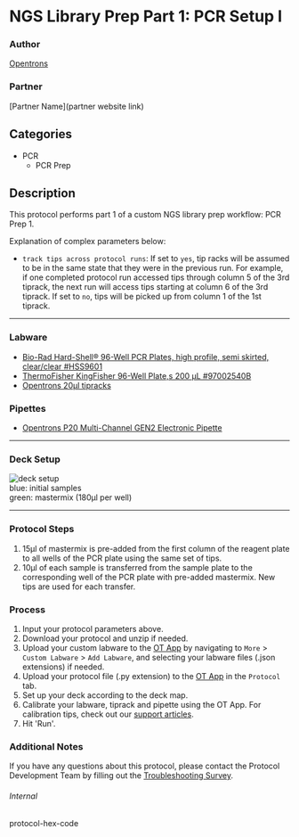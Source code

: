 # NGS Library Prep Part 1: PCR Setup I

### Author
[Opentrons](https://opentrons.com/)

### Partner
[Partner Name](partner website link)

## Categories
* PCR
	* PCR Prep

## Description
This protocol performs part 1 of a custom NGS library prep workflow: PCR Prep 1.

Explanation of complex parameters below:
* `track tips across protocol runs`: If set to `yes`, tip racks will be assumed to be in the same state that they were in the previous run. For example, if one completed protocol run accessed tips through column 5 of the 3rd tiprack, the next run will access tips starting at column 6 of the 3rd tiprack. If set to `no`, tips will be picked up from column 1 of the 1st tiprack.

---

### Labware
* [Bio-Rad Hard-Shell® 96-Well PCR Plates, high profile, semi skirted, clear/clear #HSS9601](https://www.bio-rad.com/en-us/sku/hss9601-hard-shell-96-well-pcr-plates-high-profile-semi-skirted-clear-clear?ID=hss9601)
* [ThermoFisher KingFisher 96-Well Plate,s 200 μL #97002540B](https://www.thermofisher.com/order/catalog/product/97002540?SID=srch-srp-97002540#/97002540?SID=srch-srp-97002540)
* [Opentrons 20µl tipracks](https://shop.opentrons.com/collections/opentrons-tips/products/opentrons-10ul-tips)

### Pipettes
* [Opentrons P20 Multi-Channel GEN2 Electronic Pipette](https://shop.opentrons.com/collections/ot-2-pipettes/products/8-channel-electronic-pipette)

---

### Deck Setup
![deck setup](https://opentrons-protocol-library-website.s3.amazonaws.com/custom-README-images/6ec4dd/deck_setup.png)  
blue: initial samples  
green: mastermix (180µl per well)

---

### Protocol Steps
1. 15µl of mastermix is pre-added from the first column of the reagent plate to all wells of the PCR plate using the same set of tips.
2. 10µl of each sample is transferred from the sample plate to the corresponding well of the PCR plate with pre-added mastermix. New tips are used for each transfer.

### Process
1. Input your protocol parameters above.
2. Download your protocol and unzip if needed.
3. Upload your custom labware to the [OT App](https://opentrons.com/ot-app) by navigating to `More` > `Custom Labware` > `Add Labware`, and selecting your labware files (.json extensions) if needed.
4. Upload your protocol file (.py extension) to the [OT App](https://opentrons.com/ot-app) in the `Protocol` tab.
5. Set up your deck according to the deck map.
6. Calibrate your labware, tiprack and pipette using the OT App. For calibration tips, check out our [support articles](https://support.opentrons.com/en/collections/1559720-guide-for-getting-started-with-the-ot-2).
7. Hit 'Run'.

### Additional Notes
If you have any questions about this protocol, please contact the Protocol Development Team by filling out the [Troubleshooting Survey](https://protocol-troubleshooting.paperform.co/).

###### Internal
protocol-hex-code
